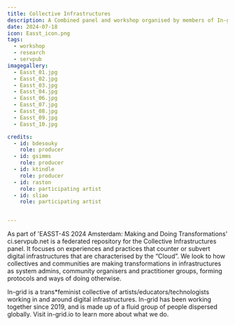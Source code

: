 ```yaml
---
title: Collective Infrastructures
description: A Combined panel and workshop organised by members of In-grid for 4S/EASST 2024 in Amsterdam. With others we asked how we can collectivley organise and practice to form and transform infrastructure.
date: 2024-07-18 
icon: Easst_icon.png
tags:
  - workshop
  - research
  - servpub
imagegallery: 
  - Easst_01.jpg
  - Easst_02.jpg
  - Easst_03.jpg
  - Easst_04.jpg
  - Easst_06.jpg
  - Easst_07.jpg
  - Easst_08.jpg
  - Easst_09.jpg
  - Easst_10.jpg

credits: 
  - id: bdesouky
    role: producer
  - id: gsimms
    role: producer
  - id: ktindle
    role: producer
  - id: raston
    role: participating artist
  - id: sliao
    role: participating artist


---
```

As part of 'EASST-4S 2024 Amsterdam: Making and Doing Transformations' ci.servpub.net is a federated repository for the Collective Infrastructures panel. It focuses on experiences and practices that counter or subvert digital infrastructures that are characterised by the “Cloud”. We look to how collectives and communities are making transformations in infrastructures as system admins, community organisers and practitioner groups, forming protocols and ways of doing otherwise.
    
In-grid is a trans*feminist collective of artists/educators/technologists working in and around digital infrastructures. In-grid has been working together since 2019, and is made up of a fluid group of people dispersed globally. Visit in-grid.io to learn more about what we do.